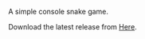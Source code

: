A simple console snake game.

Download the latest release from [Here](https://github.com/Seif302010/Snake/releases/latest).
